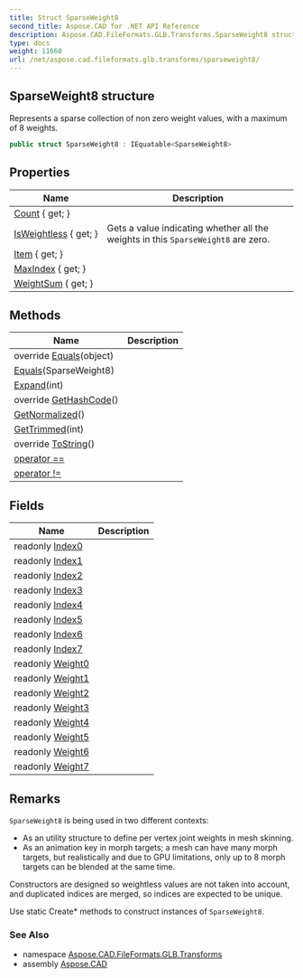 ```yaml
---
title: Struct SparseWeight8
second_title: Aspose.CAD for .NET API Reference
description: Aspose.CAD.FileFormats.GLB.Transforms.SparseWeight8 struct. Represents a sparse collection of non zero weight values with a maximum of 8 weights
type: docs
weight: 11660
url: /net/aspose.cad.fileformats.glb.transforms/sparseweight8/
---
```

## SparseWeight8 structure

Represents a sparse collection of non zero weight values, with a maximum of 8 weights.

```csharp
public struct SparseWeight8 : IEquatable<SparseWeight8>
```

## Properties

| Name | Description |
| --- | --- |
| [Count](../../aspose.cad.fileformats.glb.transforms/sparseweight8/count/) { get; } |  |
| [IsWeightless](../../aspose.cad.fileformats.glb.transforms/sparseweight8/isweightless/) { get; } | Gets a value indicating whether all the weights in this `SparseWeight8` are zero. |
| [Item](../../aspose.cad.fileformats.glb.transforms/sparseweight8/item/) { get; } |  |
| [MaxIndex](../../aspose.cad.fileformats.glb.transforms/sparseweight8/maxindex/) { get; } |  |
| [WeightSum](../../aspose.cad.fileformats.glb.transforms/sparseweight8/weightsum/) { get; } |  |

## Methods

| Name | Description |
| --- | --- |
| override [Equals](../../aspose.cad.fileformats.glb.transforms/sparseweight8/equals/#equals_1)(object) |  |
| [Equals](../../aspose.cad.fileformats.glb.transforms/sparseweight8/equals/#equals)(SparseWeight8) |  |
| [Expand](../../aspose.cad.fileformats.glb.transforms/sparseweight8/expand/)(int) |  |
| override [GetHashCode](../../aspose.cad.fileformats.glb.transforms/sparseweight8/gethashcode/)() |  |
| [GetNormalized](../../aspose.cad.fileformats.glb.transforms/sparseweight8/getnormalized/)() |  |
| [GetTrimmed](../../aspose.cad.fileformats.glb.transforms/sparseweight8/gettrimmed/)(int) |  |
| override [ToString](../../aspose.cad.fileformats.glb.transforms/sparseweight8/tostring/)() |  |
| [operator ==](../../aspose.cad.fileformats.glb.transforms/sparseweight8/op_equality/) |  |
| [operator !=](../../aspose.cad.fileformats.glb.transforms/sparseweight8/op_inequality/) |  |

## Fields

| Name | Description |
| --- | --- |
| readonly [Index0](../../aspose.cad.fileformats.glb.transforms/sparseweight8/index0/) |  |
| readonly [Index1](../../aspose.cad.fileformats.glb.transforms/sparseweight8/index1/) |  |
| readonly [Index2](../../aspose.cad.fileformats.glb.transforms/sparseweight8/index2/) |  |
| readonly [Index3](../../aspose.cad.fileformats.glb.transforms/sparseweight8/index3/) |  |
| readonly [Index4](../../aspose.cad.fileformats.glb.transforms/sparseweight8/index4/) |  |
| readonly [Index5](../../aspose.cad.fileformats.glb.transforms/sparseweight8/index5/) |  |
| readonly [Index6](../../aspose.cad.fileformats.glb.transforms/sparseweight8/index6/) |  |
| readonly [Index7](../../aspose.cad.fileformats.glb.transforms/sparseweight8/index7/) |  |
| readonly [Weight0](../../aspose.cad.fileformats.glb.transforms/sparseweight8/weight0/) |  |
| readonly [Weight1](../../aspose.cad.fileformats.glb.transforms/sparseweight8/weight1/) |  |
| readonly [Weight2](../../aspose.cad.fileformats.glb.transforms/sparseweight8/weight2/) |  |
| readonly [Weight3](../../aspose.cad.fileformats.glb.transforms/sparseweight8/weight3/) |  |
| readonly [Weight4](../../aspose.cad.fileformats.glb.transforms/sparseweight8/weight4/) |  |
| readonly [Weight5](../../aspose.cad.fileformats.glb.transforms/sparseweight8/weight5/) |  |
| readonly [Weight6](../../aspose.cad.fileformats.glb.transforms/sparseweight8/weight6/) |  |
| readonly [Weight7](../../aspose.cad.fileformats.glb.transforms/sparseweight8/weight7/) |  |

## Remarks

`SparseWeight8` is being used in two different contexts:

* As an utility structure to define per vertex joint weights in mesh skinning.
* As an animation key in morph targets; a mesh can have many morph targets, but realistically and due to GPU limitations, only up to 8 morph targets can be blended at the same time.

Constructors are designed so weightless values are not taken into account, and duplicated indices are merged, so indices are expected to be unique.

Use static Create* methods to construct instances of `SparseWeight8`.

### See Also

* namespace [Aspose.CAD.FileFormats.GLB.Transforms](../../aspose.cad.fileformats.glb.transforms/)
* assembly [Aspose.CAD](../../)


